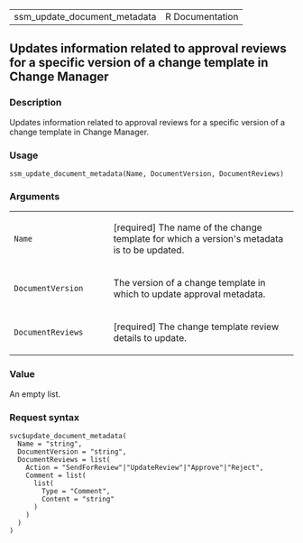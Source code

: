 <table style="width: 100%;">
<tbody>
<tr class="odd">
<td>ssm_update_document_metadata</td>
<td style="text-align: right;">R Documentation</td>
</tr>
</tbody>
</table>

## Updates information related to approval reviews for a specific version of a change template in Change Manager

### Description

Updates information related to approval reviews for a specific version
of a change template in Change Manager.

### Usage

    ssm_update_document_metadata(Name, DocumentVersion, DocumentReviews)

### Arguments

<table>
<colgroup>
<col style="width: 35%" />
<col style="width: 65%" />
</colgroup>
<tbody>
<tr class="odd">
<td><code id="ssm_update_document_metadata_:_Name">Name</code></td>
<td><p>[required] The name of the change template for which a version's
metadata is to be updated.</p></td>
</tr>
<tr class="even">
<td><code
id="ssm_update_document_metadata_:_DocumentVersion">DocumentVersion</code></td>
<td><p>The version of a change template in which to update approval
metadata.</p></td>
</tr>
<tr class="odd">
<td><code
id="ssm_update_document_metadata_:_DocumentReviews">DocumentReviews</code></td>
<td><p>[required] The change template review details to update.</p></td>
</tr>
</tbody>
</table>

### Value

An empty list.

### Request syntax

    svc$update_document_metadata(
      Name = "string",
      DocumentVersion = "string",
      DocumentReviews = list(
        Action = "SendForReview"|"UpdateReview"|"Approve"|"Reject",
        Comment = list(
          list(
            Type = "Comment",
            Content = "string"
          )
        )
      )
    )
